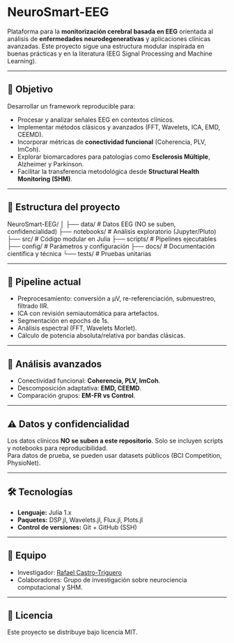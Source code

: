 # NeuroSmart-EEG

Plataforma para la **monitorización cerebral basada en EEG** orientada al análisis de **enfermedades neurodegenerativas** y aplicaciones clínicas avanzadas. Este proyecto sigue una estructura modular inspirada en buenas prácticas y en la literatura (EEG Signal Processing and Machine Learning).

---

## 🎯 Objetivo
Desarrollar un framework reproducible para:
- Procesar y analizar señales EEG en contextos clínicos.
- Implementar métodos clásicos y avanzados (FFT, Wavelets, ICA, EMD, CEEMD).
- Incorporar métricas de **conectividad funcional** (Coherencia, PLV, ImCoh).
- Explorar biomarcadores para patologías como **Esclerosis Múltiple**, Alzheimer y Parkinson.
- Facilitar la transferencia metodológica desde **Structural Health Monitoring (SHM)**.

---

## 📂 Estructura del proyecto

NeuroSmart-EEG/
│
├── data/           # Datos EEG (NO se suben, confidencialidad)
├── notebooks/      # Análisis exploratorio (Jupyter/Pluto)
├── src/            # Código modular en Julia
├── scripts/        # Pipelines ejecutables
├── config/         # Parámetros y configuración
├── docs/           # Documentación científica y técnica
└── tests/          # Pruebas unitarias

---

## 🚀 Pipeline actual
- Preprocesamiento: conversión a µV, re-referenciación, submuestreo, filtrado IIR.
- ICA con revisión semiautomática para artefactos.
- Segmentación en epochs de 1s.
- Análisis espectral (FFT, Wavelets Morlet).
- Cálculo de potencia absoluta/relativa por bandas clásicas.

---

## 🔬 Análisis avanzados
- Conectividad funcional: **Coherencia, PLV, ImCoh**.
- Descomposición adaptativa: **EMD, CEEMD**.
- Comparación grupos: **EM-FR vs Control**.

---

## ⚠️ Datos y confidencialidad
Los datos clínicos **NO se suben a este repositorio**. Solo se incluyen scripts y notebooks para reproducibilidad.  
Para datos de prueba, se pueden usar datasets públicos (BCI Competition, PhysioNet).

---

## 🛠 Tecnologías
- **Lenguaje:** Julia 1.x
- **Paquetes:** DSP.jl, Wavelets.jl, Flux.jl, Plots.jl
- **Control de versiones:** Git + GitHub (SSH)

---

## 👥 Equipo
- Investigador: [Rafael Castro-Triguero](https://github.com/me1catrr)
- Colaboradores: Grupo de investigación sobre neurociencia computacional y SHM.

---

## 📜 Licencia
Este proyecto se distribuye bajo licencia MIT.
